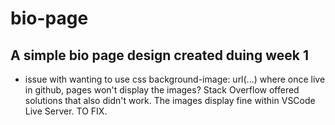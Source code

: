 # bio-page

## A simple bio page design created duing week 1

- issue with wanting to use css background-image: url(...) where once live in github, pages won't display the images? Stack Overflow offered solutions that also didn't work.  The images display fine within VSCode Live Server.  TO FIX.
